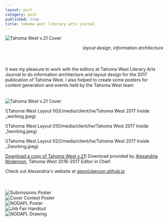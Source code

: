 ```yaml
---
layout: post
category: post
published: true
title: tahoma west literary arts journal
---
```

![Tahoma West v.21 Cover](/media/client/tw/tw-cover.jpeg)
<!--more-->
<span class='date' style='float:right;'>*layout design, information architecture*</span>  \
  \
  \
  \
It was my pleasure to work with the editors at Tahoma West Literary Arts Journal to do information architecture and layout design for the 2017 publication of Tahoma West. I also helped to create some posters for content generation and events held by the Tahoma West team 
  \
  \
  \
![Tahoma West v.21 Cover](/media/client/tw/tw-cover.jpeg)
  
![Tahoma West Layout 00](/media/client/tw/Tahoma West 2017 Inside _working.jpeg) 
   
![Tahoma West Layout 01](/media/client/tw/Tahoma West 2017 Inside _1working.jpeg)
  
![Tahoma West Layout 02](/media/client/tw/Tahoma West 2017 Inside _2working.jpeg)
  
[Download a copy of Tahoma West v.21][1]! Download provided by [Alexandria Nickerson](http://alexnickerson.github.io), Tahoma West 2016-2017 Editor in Chief. 
  
Check out Alexandria's website at [alexnickerson.github.io](http://alexnickerson.github.io)  
  \
  \
  \
![Submissions Poster](/media/client/tw/submission-poster.jpeg)
  \
![Cover Contest Poster](/media/client/tw/contest-poster.jpeg)
  \
![NODAPL Poster](/media/client/tw/nodapl-poster.jpeg)
  \
![Job Fair Handout](/media/client/tw/tw-job-fair.jpeg)
  \
![NODAPL Drawing](/media/client/tw/NODAPL-drawing.jpeg)

<!-- Download link for Tahoma West from Alex Nickerson's Website -->
[1]:https://alexnickerson.github.io/download/Tahoma_West-2017v21.pdf
